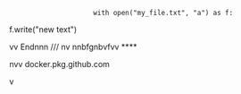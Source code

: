                          with open("my_file.txt", "a") as f:
   f.write("new text")

vv 
Endnnn
/// 
    nv
  nnbfgnbvfvv ****      
             
              
    
nvv   docker.pkg.github.com     
  
    
  v     
        
             
   
     
  
  
  
     
    
 
  

  
     
    
      
 
  
 
